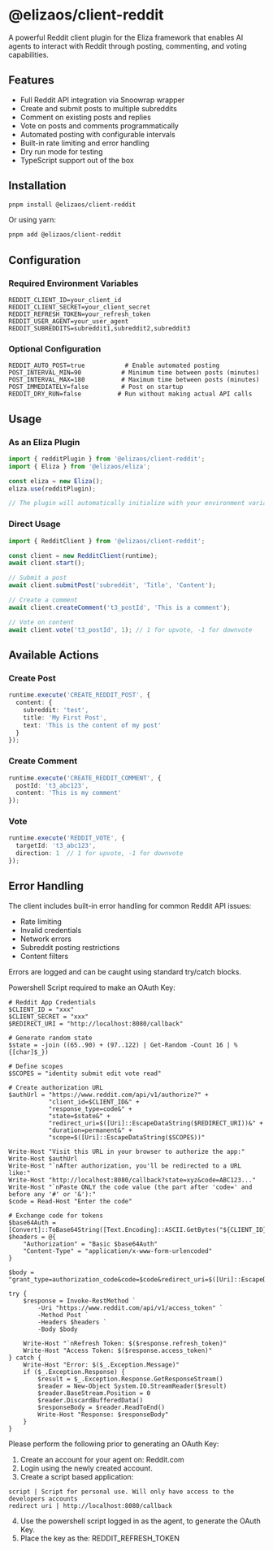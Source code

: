 # @elizaos/client-reddit

A powerful Reddit client plugin for the Eliza framework that enables AI agents to interact with Reddit through posting, commenting, and voting capabilities.

## Features

* Full Reddit API integration via Snoowrap wrapper
* Create and submit posts to multiple subreddits
* Comment on existing posts and replies
* Vote on posts and comments programmatically
* Automated posting with configurable intervals
* Built-in rate limiting and error handling
* Dry run mode for testing
* TypeScript support out of the box

## Installation

```bash
pnpm install @elizaos/client-reddit
```

Or using yarn:

```bash
pnpm add @elizaos/client-reddit
```

## Configuration

### Required Environment Variables

```env
REDDIT_CLIENT_ID=your_client_id
REDDIT_CLIENT_SECRET=your_client_secret
REDDIT_REFRESH_TOKEN=your_refresh_token
REDDIT_USER_AGENT=your_user_agent
REDDIT_SUBREDDITS=subreddit1,subreddit2,subreddit3
```

### Optional Configuration

```env
REDDIT_AUTO_POST=true           # Enable automated posting
POST_INTERVAL_MIN=90           # Minimum time between posts (minutes)
POST_INTERVAL_MAX=180          # Maximum time between posts (minutes)
POST_IMMEDIATELY=false         # Post on startup
REDDIT_DRY_RUN=false          # Run without making actual API calls
```

## Usage

### As an Eliza Plugin

```typescript
import { redditPlugin } from '@elizaos/client-reddit';
import { Eliza } from '@elizaos/eliza';

const eliza = new Eliza();
eliza.use(redditPlugin);

// The plugin will automatically initialize with your environment variables
```

### Direct Usage

```typescript
import { RedditClient } from '@elizaos/client-reddit';

const client = new RedditClient(runtime);
await client.start();

// Submit a post
await client.submitPost('subreddit', 'Title', 'Content');

// Create a comment
await client.createComment('t3_postId', 'This is a comment');

// Vote on content
await client.vote('t3_postId', 1); // 1 for upvote, -1 for downvote
```

## Available Actions

### Create Post

```typescript
runtime.execute('CREATE_REDDIT_POST', {
  content: {
    subreddit: 'test',
    title: 'My First Post',
    text: 'This is the content of my post'
  }
});
```

### Create Comment

```typescript
runtime.execute('CREATE_REDDIT_COMMENT', {
  postId: 't3_abc123',
  content: 'This is my comment'
});
```

### Vote

```typescript
runtime.execute('REDDIT_VOTE', {
  targetId: 't3_abc123',
  direction: 1  // 1 for upvote, -1 for downvote
});
```

## Error Handling

The client includes built-in error handling for common Reddit API issues:

* Rate limiting
* Invalid credentials
* Network errors
* Subreddit posting restrictions
* Content filters

Errors are logged and can be caught using standard try/catch blocks.

Powershell Script required to make an OAuth Key:

```
# Reddit App Credentials
$CLIENT_ID = "xxx"
$CLIENT_SECRET = "xxx"
$REDIRECT_URI = "http://localhost:8080/callback"

# Generate random state
$state = -join ((65..90) + (97..122) | Get-Random -Count 16 | % {[char]$_})

# Define scopes
$SCOPES = "identity submit edit vote read"

# Create authorization URL
$authUrl = "https://www.reddit.com/api/v1/authorize?" +
           "client_id=$CLIENT_ID&" +
           "response_type=code&" +
           "state=$state&" +
           "redirect_uri=$([Uri]::EscapeDataString($REDIRECT_URI))&" +
           "duration=permanent&" +
           "scope=$([Uri]::EscapeDataString($SCOPES))"

Write-Host "Visit this URL in your browser to authorize the app:"
Write-Host $authUrl
Write-Host "`nAfter authorization, you'll be redirected to a URL like:"
Write-Host "http://localhost:8080/callback?state=xyz&code=ABC123..."
Write-Host "`nPaste ONLY the code value (the part after 'code=' and before any '#' or '&'):"
$code = Read-Host "Enter the code"

# Exchange code for tokens
$base64Auth = [Convert]::ToBase64String([Text.Encoding]::ASCII.GetBytes("${CLIENT_ID}:${CLIENT_SECRET}"))
$headers = @{
    "Authorization" = "Basic $base64Auth"
    "Content-Type" = "application/x-www-form-urlencoded"
}

$body = "grant_type=authorization_code&code=$code&redirect_uri=$([Uri]::EscapeDataString($REDIRECT_URI))"

try {
    $response = Invoke-RestMethod `
        -Uri "https://www.reddit.com/api/v1/access_token" `
        -Method Post `
        -Headers $headers `
        -Body $body

    Write-Host "`nRefresh Token: $($response.refresh_token)"
    Write-Host "Access Token: $($response.access_token)"
} catch {
    Write-Host "Error: $($_.Exception.Message)"
    if ($_.Exception.Response) {
        $result = $_.Exception.Response.GetResponseStream()
        $reader = New-Object System.IO.StreamReader($result)
        $reader.BaseStream.Position = 0
        $reader.DiscardBufferedData()
        $responseBody = $reader.ReadToEnd()
        Write-Host "Response: $responseBody"
    }
}
```

Please perform the following prior to generating an OAuth Key:

1. Create an account for your agent on: Reddit.com
2. Login using the newly created account.
3. Create a script based application:
```
script | Script for personal use. Will only have access to the developers accounts
redirect uri | http://localhost:8080/callback
```
4. Use the powershell script logged in as the agent, to generate the OAuth Key.
5. Place the key as the: REDDIT_REFRESH_TOKEN

